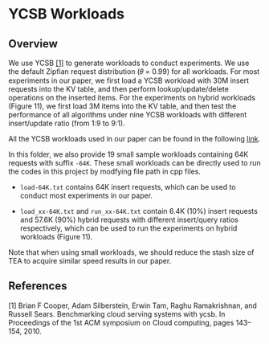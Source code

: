 # YCSB Workloads

## Overview

We use YCSB [[1]](#md-ref-1) to generate workloads to conduct experiments. We use the default Zipfian request distribution (𝜃 = 0.99) for all workloads. For most experiments in our paper, we first load a YCSB workload with 30M insert requests into the KV table, and then perform lookup/update/delete operations on the inserted items. For the experiments on hybrid workloads (Figure 11), we first load 3M items into the KV table, and then test the performance of all algorithms under nine YCSB workloads with different insert/update ratio (from 1:9 to 9:1). 

All the YCSB workloads used in our paper can be found in the following [link](https://drive.google.com/file/d/1Y2WI6RYiPiWq6lNlhOusQbZMW1n89sBC/view?usp=share_link). 

In this folder, we also provide 19 small sample workloads containing 64K requests with suffix `-64K`. These small workloads can be directly used to run the codes in this project by modfying file path in cpp files.

- `load-64K.txt` contains 64K insert requests, which can be used to conduct most experiments in our paper. 

- `load_xx-64K.txt` and `run_xx-64K.txt` contain 6.4K (10%) insert requests and 57.6K (90%) hybrid requests with different insert/query ratios respectively, which can be used to run the experiments on hybrid workloads (Figure 11).

Note that when using small workloads, we should reduce the stash size of TEA to acquire similar speed results in our paper.

## References

<span id="md-ref-1"></span>
[1] Brian F Cooper, Adam Silberstein, Erwin Tam, Raghu Ramakrishnan, and Russell Sears. Benchmarking cloud serving systems with ycsb. In Proceedings of the 1st ACM symposium on Cloud computing, pages 143–154, 2010.
